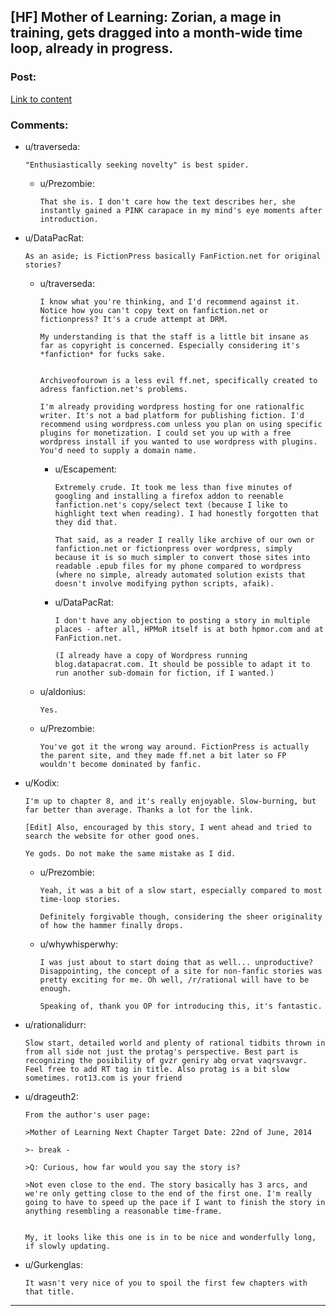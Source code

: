 ## [HF] Mother of Learning: Zorian, a mage in training, gets dragged into a month-wide time loop, already in progress.

### Post:

[Link to content](https://www.fictionpress.com/s/2961893/1/Mother-of-Learning)

### Comments:

- u/traverseda:
  ```
  "Enthusiastically seeking novelty" is best spider.
  ```

  - u/Prezombie:
    ```
    That she is. I don't care how the text describes her, she instantly gained a PINK carapace in my mind's eye moments after introduction.
    ```

- u/DataPacRat:
  ```
  As an aside; is FictionPress basically FanFiction.net for original stories?
  ```

  - u/traverseda:
    ```
    I know what you're thinking, and I'd recommend against it. Notice how you can't copy text on fanfiction.net or fictionpress? It's a crude attempt at DRM.

    My understanding is that the staff is a little bit insane as far as copyright is concerned. Especially considering it's *fanfiction* for fucks sake.


    Archiveofourown is a less evil ff.net, specifically created to adress fanfiction.net's problems.

    I'm already providing wordpress hosting for one rationalfic writer. It's not a bad platform for publishing fiction. I'd recommend using wordpress.com unless you plan on using specific plugins for monetization. I could set you up with a free wordpress install if you wanted to use wordpress with plugins. You'd need to supply a domain name.
    ```

    - u/Escapement:
      ```
      Extremely crude. It took me less than five minutes of googling and installing a firefox addon to reenable fanfiction.net's copy/select text (because I like to highlight text when reading). I had honestly forgotten that they did that.

      That said, as a reader I really like archive of our own or fanfiction.net or fictionpress over wordpress, simply because it is so much simpler to convert those sites into readable .epub files for my phone compared to wordpress (where no simple, already automated solution exists that doesn't involve modifying python scripts, afaik).
      ```

    - u/DataPacRat:
      ```
      I don't have any objection to posting a story in multiple places - after all, HPMoR itself is at both hpmor.com and at FanFiction.net.

      (I already have a copy of Wordpress running blog.datapacrat.com. It should be possible to adapt it to run another sub-domain for fiction, if I wanted.)
      ```

  - u/aldonius:
    ```
    Yes.
    ```

  - u/Prezombie:
    ```
    You've got it the wrong way around. FictionPress is actually the parent site, and they made ff.net a bit later so FP wouldn't become dominated by fanfic.
    ```

- u/Kodix:
  ```
  I'm up to chapter 8, and it's really enjoyable. Slow-burning, but far better than average. Thanks a lot for the link.

  [Edit] Also, encouraged by this story, I went ahead and tried to search the website for other good ones.

  Ye gods. Do not make the same mistake as I did.
  ```

  - u/Prezombie:
    ```
    Yeah, it was a bit of a slow start, especially compared to most time-loop stories.

    Definitely forgivable though, considering the sheer originality of how the hammer finally drops.
    ```

  - u/whywhisperwhy:
    ```
    I was just about to start doing that as well... unproductive? Disappointing, the concept of a site for non-fanfic stories was pretty exciting for me. Oh well, /r/rational will have to be enough.

    Speaking of, thank you OP for introducing this, it's fantastic.
    ```

- u/rationalidurr:
  ```
  Slow start, detailed world and plenty of rational tidbits thrown in from all side not just the protag's perspective. Best part is recognizing the posibility of gvzr geniry abg orvat vaqrsvavgr. Feel free to add RT tag in title. Also protag is a bit slow sometimes. rot13.com is your friend
  ```

- u/drageuth2:
  ```
  From the author's user page:

  >Mother of Learning Next Chapter Target Date: 22nd of June, 2014

  >- break -

  >Q: Curious, how far would you say the story is?

  >Not even close to the end. The story basically has 3 arcs, and we're only getting close to the end of the first one. I'm really going to have to speed up the pace if I want to finish the story in anything resembling a reasonable time-frame.


  My, it looks like this one is in to be nice and wonderfully long, if slowly updating.
  ```

- u/Gurkenglas:
  ```
  It wasn't very nice of you to spoil the first few chapters with that title.
  ```

---

